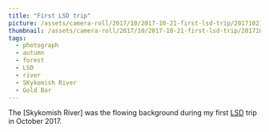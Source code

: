 ```yaml
---
title: "First LSD trip"
picture: /assets/camera-roll/2017/10/2017-10-21-first-lsd-trip/20171021_183616907_iOS.jpg
thumbnail: /assets/camera-roll/2017/10/2017-10-21-first-lsd-trip/20171021_183616907_iOS-thumbnail.jpg
tags:
  - photograph
  - autumn
  - forest
  - LSD
  - river
  - SKykomish River
  - Gold Bar
---
```

The [Skykomish River] was the flowing background during my first [LSD](/lsd/) trip in October 2017.